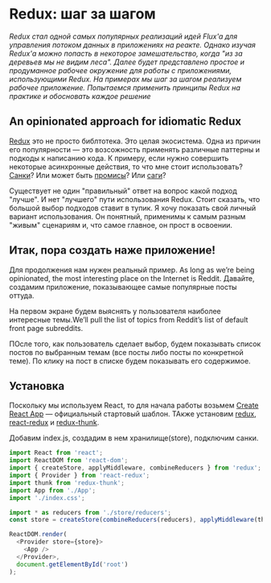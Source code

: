 # Redux: шаг за шагом

*Redux стал одной самых популярных реализаций идей Flux'a для управления потоком данных в приложениях на реакте.
Однако изучая Redux'а можно попасть в некоторое замешательство, когда "из за деревьев мы не видим леса".
Далее будет представлено простое и продуманное рабочее окружение для работы с приложениями, использующими Redux.
На примерах мы шаг за шагом реализуем рабочее приложение. Попытаемся применить принципы Redux на практике и обосновать каждое решение*


## An opinionated approach for idiomatic Redux
[Redux](https://github.com/reactjs/redux) это не просто библтотека. Это целая экосистема. Одна из причин его популярности — это возсожность применять различные паттерны и подкоды к написанию кода. К примеру, если нужно совершить некоторые асинхронные действия, то что мне стоит использовать? [Санки](https://github.com/gaearon/redux-thunk)? Или может быть [промисы](https://github.com/acdlite/redux-promise)? Или [саги](https://github.com/redux-saga/redux-saga)?

Существует не один "правильный" ответ на вопрос какой подход "лучше". И нет "лучшего" пути использования Redux. Стоит сказать, что большой выбор подходов ставит в тупик. Я хочу показать свой личный вариант использования. Он понятный, применимы к самым разным  "живым" сценариям и, что самое главное, он прост в освоении.

## Итак, пора создать наже приложение!

Для продолжения нам нужен реальный пример. As long as we’re being opinionated, the most interesting place on the Internet is Reddit. Давайте, создамим приложение, показывающее самые популярные посты оттуда.

На первом экране будем выяснять у пользователя наиболее интересные темы.We’ll pull the list of topics from Reddit’s list of default front page subreddits.

ПОсле того, как пользователь сделает выбор, будем показывать список постов по выбранным темам (все посты либо посты по конкретной теме). По клику на пост в списке будем показывать его содержимое.

## Установка
Поскольку мы используем React, то для начала работы возьмем [Create React App](https://github.com/facebookincubator/create-react-app) — официальный стартовый шаблон. ТАкже установим [redux](), [react-redux]() и [redux-thunk]().

Добавим index.js, создадим в нем хранилище(store), подключим санки.

```javascript
import React from 'react';
import ReactDOM from 'react-dom';
import { createStore, applyMiddleware, combineReducers } from 'redux';
import { Provider } from 'react-redux';
import thunk from 'redux-thunk';
import App from './App';
import './index.css';

import * as reducers from './store/reducers';
const store = createStore(combineReducers(reducers), applyMiddleware(thunk));

ReactDOM.render(
  <Provider store={store}>
    <App />
  </Provider>,
  document.getElementById('root')
);
```
